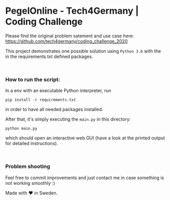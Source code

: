 # PegelOnline - Tech4Germany | Coding Challenge
Please find the original problem satement and use case here: https://github.com/tech4germany/coding_challenge_2020

This project demonstrates one possible solution using `Python 3.6` with the in the requirements.txt defined packages.

<br/>

### How to run the script:
In a env with an executable Python interpreter, run
```
pip install -r requirements.txt
``` 
in order to have all needed packages installed. 

After that, it's simply executing the `main.py` in this directory:

``` 
python main.py
``` 

which should open an interactive web GUI (have a look at the printed output for detailed instructions).

<br/>

### Problem shooting
Feel free to commit improvements and just contact me in case something is not working smoothly :) 


Made with ❤ in Sweden.



